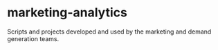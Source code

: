 # marketing-analytics
Scripts and projects developed and used by the marketing and demand generation teams.
